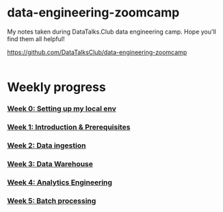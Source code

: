 # data-engineering-zoomcamp

My notes taken during DataTalks.Club data engineering camp.
Hope you'll find them all helpful!

https://github.com/DataTalksClub/data-engineering-zoomcamp<br><br>

# Weekly progress
### [**Week 0: Setting up my local env**](https://github.com/nervuzz/data-engineering-zoomcamp/blob/main/install_notes.md)
### [Week 1: Introduction & Prerequisites](https://github.com/nervuzz/data-engineering-zoomcamp/tree/main/WEEK_1)
### [Week 2: Data ingestion](https://github.com/nervuzz/data-engineering-zoomcamp/tree/main/WEEK_2)
### [Week 3: Data Warehouse](https://github.com/nervuzz/data-engineering-zoomcamp/tree/main/WEEK_3)
### [Week 4: Analytics Engineering](https://github.com/nervuzz/data-engineering-zoomcamp/tree/main/WEEK_4)
### [Week 5: Batch processing](https://github.com/nervuzz/data-engineering-zoomcamp/tree/main/WEEK_5)
